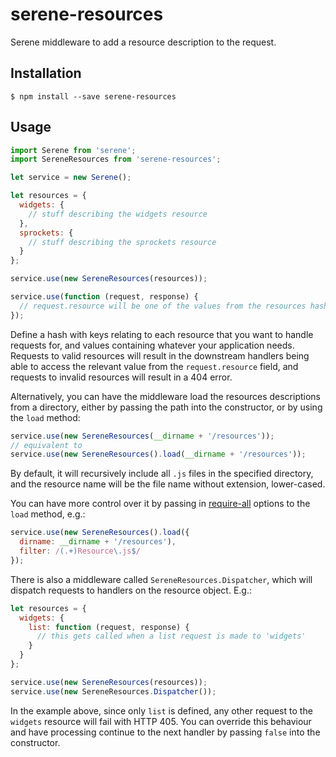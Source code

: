
# serene-resources

Serene middleware to add a resource description to the request.

## Installation

    $ npm install --save serene-resources

## Usage

```js
import Serene from 'serene';
import SereneResources from 'serene-resources';

let service = new Serene();

let resources = {
  widgets: {
    // stuff describing the widgets resource
  },
  sprockets: {
    // stuff describing the sprockets resource
  }
};

service.use(new SereneResources(resources));

service.use(function (request, response) {
  // request.resource will be one of the values from the resources hash
});
```

Define a hash with keys relating to each resource that you want to handle requests for, and values containing whatever your application needs.  Requests to valid resources will result in the downstream handlers being able to access the relevant value from the `request.resource` field, and requests to invalid resources will result in a 404 error.

Alternatively, you can have the middleware load the resources descriptions from a directory, either by passing the path into the constructor, or by using the `load` method:

```js
service.use(new SereneResources(__dirname + '/resources'));
// equivalent to
service.use(new SereneResources().load(__dirname + '/resources'));
```

By default, it will recursively include all `.js` files in the specified directory, and the resource name will be the file name without extension, lower-cased.

You can have more control over it by passing in [require-all](https://www.npmjs.com/package/require-all) options to the `load` method, e.g.:

```js
service.use(new SereneResources().load({
  dirname: __dirname + '/resources'),
  filter: /(.+)Resource\.js$/
});
```

There is also a middleware called `SereneResources.Dispatcher`, which will dispatch requests to handlers on the resource object.  E.g.:

```js
let resources = {
  widgets: {
    list: function (request, response) {
      // this gets called when a list request is made to 'widgets'
    }
  }
};

service.use(new SereneResources(resources));
service.use(new SereneResources.Dispatcher());
```

In the example above, since only `list` is defined, any other request to the `widgets` resource will fail with HTTP 405.  You can override this behaviour and have processing continue to the next handler by passing `false` into the constructor.
